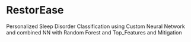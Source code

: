 # RestorEase
Personalized Sleep Disorder Classification using Custom Neural Network and combined NN with Random Forest and Top_Features and Mitigation
